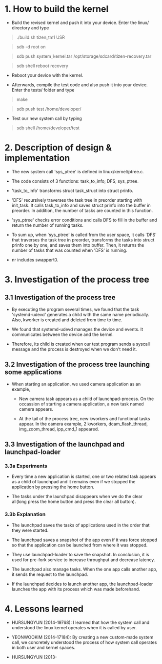 
# 1. How to build the kernel

* Build the revised kernel and push it into your device. Enter the linux/ directory and type


>  ./build.sh tizen_tm1 USR

>  sdb -d root on

>  sdb push system_kernel.tar /opt/storage/sdcard/tizen-recovery.tar

>  sdb shell reboot recovery

* Reboot your device with the kernel.

* Afterwards, compile the test code and also push it into your device. Enter the tests/ folder and type

>  make

>  sdb push test /home/developer/

* Test our new system call by typing

>  sdb shell /home/developer/test


# 2. Description of design & implementation

* The new system call 'sys\_ptree' is defined in linux/kernel/ptree.c.

* The code consists of 3 functions:
  task\_to\_info; DFS; sys\_ptree.

 + 'task\_to\_info' transforms struct task\_struct into struct prinfo.

 + 'DFS' recursively traverses the task tree in preorder starting with init\_task. It calls task\_to\_info and saves struct prinfo into the buffer in preorder. In addition, the number of tasks are counted in this function.

 + 'sys\_ptree' checks error conditions and calls DFS to fill in the buffer and return the number of running tasks.

* To sum up, when 'sys\_ptree' is called from the user space, it calls 'DFS' that traverses the task tree in preorder, transforms the tasks into struct prinfo one by one, and saves them into buffer. Then, it returns the number of tasks that was counted when 'DFS' is running.

* nr includes swapper\0.

# 3. Investigation of the process tree

## 3.1 Investigation of the process tree
	
* By executing the program several times, we found that the task 'systemd-udevd' generates a child with the same name periodically. Also, kworker is created and deleted from time to time.

* We found that systemd-udevd manages the device and events. It communicates between the device and the kernel. 

* Therefore, its child is created when our test program sends a syscall message and the process is destroyed when we don't need it.

## 3.2 Investigation of the process tree launching some applications

* When starting an application, we used camera application as an example, 

  * New camera task appears as a child of launchpad-process. On the occassion of starting a camera application, a new task named camera appears. 

  * At the tail of the process tree, new kworkers and functional tasks appear. In the camera example, 2 kworkers, dcam\_flash\_thread, img\_zoom\_thread, ipp\_cmd\_1 appeared. 


## 3.3 Investigation of the launchpad and launchpad-loader

### 3.3a Experiments

 * Every time a new application is started, one or two related task appears as a child of launchpad and it remains even if we stopped the application by pressing the home button.

 * The tasks under the launchpad disappears when we do the clear all(long press the home button and press the clear all button). 

### 3.3b Explanation

* The launchpad saves the tasks of applications used in the order that they were started. 

* The launchpad saves a snapshot of the app even if it was force stopped so that the application can be launched from where it was stopped.

* They use launchpad-loader to save the snapshot. In conclusion, it is used for pre-fork service to increase throughput and decrease latency.

* The launchpad also manage tasks. When the one app calls another app, it sends the request to the launchpad. 

* If the launchpad decides to launch another app, the launchpad-loader launches the app with its process which was made beforehand.


# 4. Lessons learned

* HURSUNGYUN (2014-19768): I learned that how the system call and understood the linux kernel operates when it is called by user. 

* YEONWOOKIM (2014-17184): By creating a new custom-made system call, we concretely understood the process of how system call operates in both user and kernel spaces.

* HURSUNGYUN (2013-
